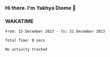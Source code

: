 ### Hi there. I'm Yakhya Diome 👋

### WAKATIME
<!--START_SECTION:waka-->

```txt
From: 15 December 2023 - To: 21 December 2023

Total Time: 0 secs

No activity tracked
```

<!--END_SECTION:waka-->
